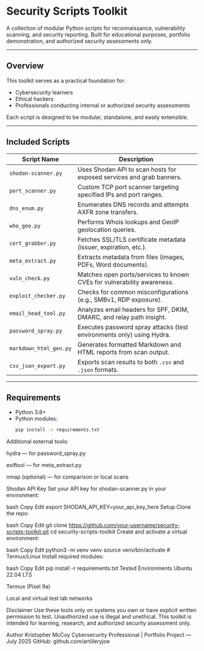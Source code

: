 # Security Scripts Toolkit

A collection of modular Python scripts for reconnaissance, vulnerability scanning, and security reporting. Built for educational purposes, portfolio demonstration, and authorized security assessments only.

---

## Overview

This toolkit serves as a practical foundation for:

- Cybersecurity learners  
- Ethical hackers  
- Professionals conducting internal or authorized security assessments  

Each script is designed to be modular, standalone, and easily extensible.

---

## Included Scripts

| Script Name             | Description                                                                 |
|-------------------------|-----------------------------------------------------------------------------|
| `shodan-scanner.py`     | Uses Shodan API to scan hosts for exposed services and grab banners.       |
| `port_scanner.py`       | Custom TCP port scanner targeting specified IPs and port ranges.           |
| `dns_enum.py`           | Enumerates DNS records and attempts AXFR zone transfers.                   |
| `who_geo.py`            | Performs Whois lookups and GeoIP geolocation queries.                      |
| `cert_grabber.py`       | Fetches SSL/TLS certificate metadata (issuer, expiration, etc.).           |
| `meta_extract.py`       | Extracts metadata from files (images, PDFs, Word documents).               |
| `vuln_check.py`         | Matches open ports/services to known CVEs for vulnerability awareness.     |
| `exploit_checker.py`    | Checks for common misconfigurations (e.g., SMBv1, RDP exposure).           |
| `email_head_tool.py`    | Analyzes email headers for SPF, DKIM, DMARC, and relay path insight.       |
| `password_spray.py`     | Executes password spray attacks (test environments only) using Hydra.      |
| `markdown_html_gen.py`  | Generates formatted Markdown and HTML reports from scan output.            |
| `csv_json_export.py`    | Exports scan results to both `.csv` and `.json` formats.                   |

---

## Requirements

- Python 3.8+
- Python modules:
  ```bash
  pip install -r requirements.txt
Additional external tools:

hydra — for password_spray.py

exiftool — for meta_extract.py

nmap (optional) — for comparison or local scans

Shodan API Key
Set your API key for shodan-scanner.py in your environment:

bash
Copy
Edit
export SHODAN_API_KEY=your_api_key_here
Setup
Clone the repo:

bash
Copy
Edit
git clone https://github.com/your-username/security-scripts-toolkit.git
cd security-scripts-toolkit
Create and activate a virtual environment:

bash
Copy
Edit
python3 -m venv venv
source venv/bin/activate   # Termux/Linux
Install required modules:

bash
Copy
Edit
pip install -r requirements.txt
Tested Environments
Ubuntu 22.04 LTS

Termux (Pixel 9a)

Local and virtual test lab networks

Disclaimer
Use these tools only on systems you own or have explicit written permission to test.
Unauthorized use is illegal and unethical.
This toolkit is intended for learning, research, and authorized security assessment only.


Author
Kristopher McCoy
Cybersecurity Professional | Portfolio Project — July 2025
GitHub: github.com/artilleryjoe
